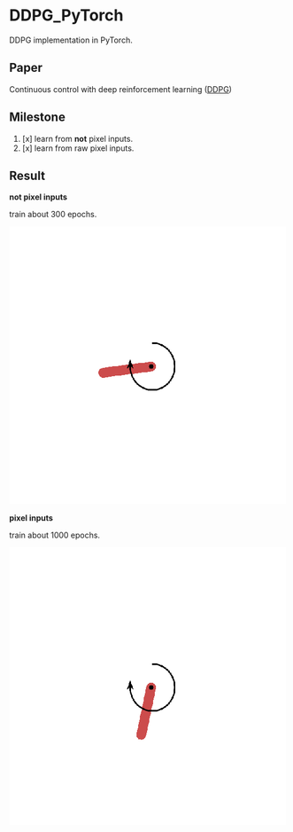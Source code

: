 # DDPG_PyTorch
DDPG implementation in PyTorch.

## Paper
Continuous control with deep reinforcement learning ([DDPG](https://arxiv.org/abs/1509.02971))

## Milestone
1. [x] learn from **not** pixel inputs.
2. [x] learn from raw pixel inputs.


## Result
**not pixel inputs**

train about 300 epochs.


![gif](figure/low_dimensional.gif)


**pixel inputs**

train about 1000 epochs.

![gif](figure/high_dimensional.gif)